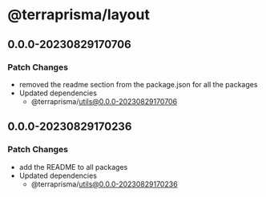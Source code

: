 # @terraprisma/layout

## 0.0.0-20230829170706

### Patch Changes

- removed the readme section from the package.json for all the packages
- Updated dependencies
  - @terraprisma/utils@0.0.0-20230829170706

## 0.0.0-20230829170236

### Patch Changes

- add the README to all packages
- Updated dependencies
  - @terraprisma/utils@0.0.0-20230829170236
